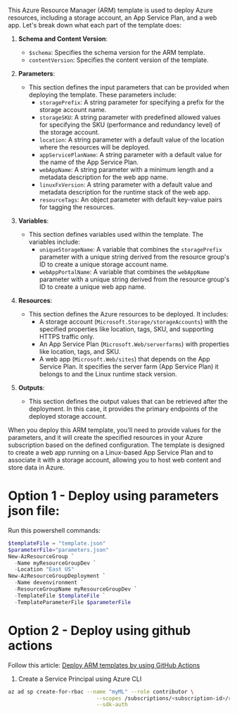 This Azure Resource Manager (ARM) template is used to deploy Azure resources, including a storage account, an App Service Plan, and a web app. Let's break down what each part of the template does:

1. **Schema and Content Version**:
   - `$schema`: Specifies the schema version for the ARM template.
   - `contentVersion`: Specifies the content version of the template.

2. **Parameters**:
   - This section defines the input parameters that can be provided when deploying the template. These parameters include:
     - `storagePrefix`: A string parameter for specifying a prefix for the storage account name.
     - `storageSKU`: A string parameter with predefined allowed values for specifying the SKU (performance and redundancy level) of the storage account.
     - `location`: A string parameter with a default value of the location where the resources will be deployed.
     - `appServicePlanName`: A string parameter with a default value for the name of the App Service Plan.
     - `webAppName`: A string parameter with a minimum length and a metadata description for the web app name.
     - `linuxFxVersion`: A string parameter with a default value and metadata description for the runtime stack of the web app.
     - `resourceTags`: An object parameter with default key-value pairs for tagging the resources.

3. **Variables**:
   - This section defines variables used within the template. The variables include:
     - `uniqueStorageName`: A variable that combines the `storagePrefix` parameter with a unique string derived from the resource group's ID to create a unique storage account name.
     - `webAppPortalName`: A variable that combines the `webAppName` parameter with a unique string derived from the resource group's ID to create a unique web app name.

4. **Resources**:
   - This section defines the Azure resources to be deployed. It includes:
     - A storage account (`Microsoft.Storage/storageAccounts`) with the specified properties like location, tags, SKU, and supporting HTTPS traffic only.
     - An App Service Plan (`Microsoft.Web/serverfarms`) with properties like location, tags, and SKU.
     - A web app (`Microsoft.Web/sites`) that depends on the App Service Plan. It specifies the server farm (App Service Plan) it belongs to and the Linux runtime stack version.

5. **Outputs**:
   - This section defines the output values that can be retrieved after the deployment. In this case, it provides the primary endpoints of the deployed storage account.

When you deploy this ARM template, you'll need to provide values for the parameters, and it will create the specified resources in your Azure subscription based on the defined configuration. The template is designed to create a web app running on a Linux-based App Service Plan and to associate it with a storage account, allowing you to host web content and store data in Azure.



# Option 1 - Deploy using parameters json file:

Run this powershell commands:

```Powershell
$templateFile = "template.json"
$parameterFile="parameters.json"
New-AzResourceGroup `
  -Name myResourceGroupDev `
  -Location "East US"
New-AzResourceGroupDeployment `
  -Name devenvironment `
  -ResourceGroupName myResourceGroupDev `
  -TemplateFile $templateFile `
  -TemplateParameterFile $parameterFile

```

# Option 2 - Deploy using github actions

Follow this article: [Deploy ARM templates by using GitHub Actions](https://learn.microsoft.com/en-us/azure/azure-resource-manager/templates/deploy-github-actions?tabs=userlevel)

1. Create a Service Principal using Azure CLI

```bash
az ad sp create-for-rbac --name "myML" --role contributor \
                            --scopes /subscriptions/<subscription-id>/resourceGroups/<group-name> \
                            --sdk-auth
```

